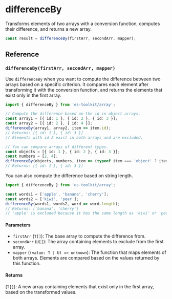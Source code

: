 # differenceBy

Transforms elements of two arrays with a conversion function, computes their difference, and returns a new array.

```typescript
const result = differenceBy(firstArr, secondArr, mapper);
```

## Reference

### `differenceBy(firstArr, secondArr, mapper)`

Use `differenceBy` when you want to compute the difference between two arrays based on a specific criterion. It compares each element after transforming it with the conversion function, and returns the elements that exist only in the first array.

```typescript
import { differenceBy } from 'es-toolkit/array';

// Compute the difference based on the id in object arrays.
const array1 = [{ id: 1 }, { id: 2 }, { id: 3 }];
const array2 = [{ id: 2 }, { id: 4 }];
differenceBy(array1, array2, item => item.id);
// Returns: [{ id: 1 }, { id: 3 }]
// Elements with id 2 exist in both arrays and are excluded.

// You can compare arrays of different types.
const objects = [{ id: 1 }, { id: 2 }, { id: 3 }];
const numbers = [2, 4];
differenceBy(objects, numbers, item => (typeof item === 'object' ? item.id : item));
// Returns: [{ id: 1 }, { id: 3 }]
```

You can also compute the difference based on string length.

```typescript
import { differenceBy } from 'es-toolkit/array';

const words1 = ['apple', 'banana', 'cherry'];
const words2 = ['kiwi', 'pear'];
differenceBy(words1, words2, word => word.length);
// Returns: ['banana', 'cherry']
// 'apple' is excluded because it has the same length as 'kiwi' or 'pear'.
```

#### Parameters

- `firstArr` (`T[]`): The base array to compute the difference from.
- `secondArr` (`U[]`): The array containing elements to exclude from the first array.
- `mapper` (`(value: T | U) => unknown`): The function that maps elements of both arrays. Elements are compared based on the values returned by this function.

#### Returns

(`T[]`): A new array containing elements that exist only in the first array, based on the transformed values.
